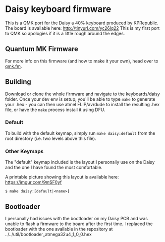 Daisy keyboard firmware
======================

This is a QMK port for the Daisy a 40% keyboard produced by KPRepublic. The board is available here: http://tinyurl.com/yc26lq22
This is my first port to QMK so apologies if it is a little rough around the edges.

## Quantum MK Firmware

For more info on this firmware (and how to make it your own), head over to [qmk.fm](http://qmk.fm).

## Building

Download or clone the whole firmware and navigate to the
keyboards/daisy folder. Once your dev env is setup, you'll be able to
type `make` to generate your .hex - you can then use atmel FLIP/avrdude
to install the resulting .hex file, or have the `make` process install
it using DFU.

### Default

To build with the default keymap, simply run `make daisy:default` from the root directory (i.e. two levels above this file).

### Other Keymaps

The "default" keymap included is the layout I personally use on the Daisy and the one I have found the most comfortable.

A printable picture showing this layout is available here: https://imgur.com/9mSF0yf


```
$ make daisy:[default|<name>]
```

## Bootloader

I personally had issues with the bootloader on my Daisy PCB and was unable to flash a firmware to the board after the first time. I replaced the bootloader with the one available in the repository at ../../util/bootloader_atmega32u4_1_0_0.hex
